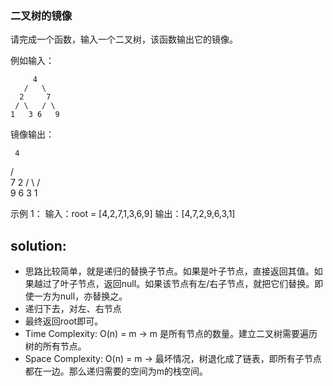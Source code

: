 ### 二叉树的镜像

请完成一个函数，输入一个二叉树，该函数输出它的镜像。

例如输入：
```
     4
   /   \
  2     7
 / \   / \
1   3 6   9
```
镜像输出：

     4
   /   \
  7     2
 / \   / \
9   6 3   1

示例 1：
输入：root = [4,2,7,1,3,6,9]
输出：[4,7,2,9,6,3,1]

## solution:
- 思路比较简单，就是递归的替换子节点。如果是叶子节点，直接返回其值。如果越过了叶子节点，返回null。如果该节点有左/右子节点，就把它们替换。即使一方为null，亦替换之。
- 递归下去，对左、右节点
- 最终返回root即可。
- Time Complexity: O(n) = m -> m 是所有节点的数量。建立二叉树需要遍历树的所有节点。
- Space Complexity: O(n) = m -> 最坏情况，树退化成了链表，即所有子节点都在一边。那么递归需要的空间为m的栈空间。